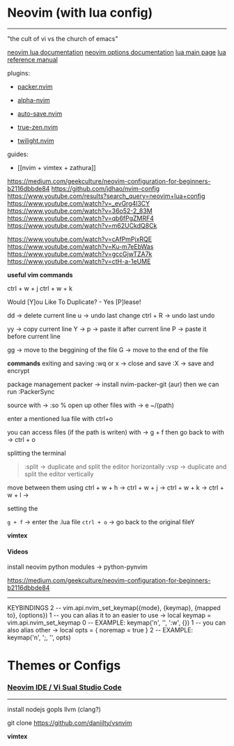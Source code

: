 # Neovim (with lua config)
---
"the cult of vi vs the church of emacs"

[neovim lua documentation](https://neovim.io/doc/user/lua.html)
[neovim options documentation](https://neovim.io/doc/user/options.html)
[lua main page](https://www.lua.org/home.html)
[lua reference manual](https://www.lua.org/manual/5.4/)

plugins:
- [packer.nvim](https://github.com/wbthomason/packer.nvim)
- [alpha-nvim](https://github.com/goolord/alpha-nvim)
- [auto-save.nvim](https://github.com/Pocco81/auto-save.nvim)
- [true-zen.nvim](https://github.com/Pocco81/true-zen.nvim)

- [twilight.nvim](https://github.com/folke/twilight.nvim)

guides:
- [[nvim + vimtex + zathura]]


https://medium.com/geekculture/neovim-configuration-for-beginners-b2116dbbde84
https://github.com/jdhao/nvim-config
https://www.youtube.com/results?search_query=neovim+lua+config
https://www.youtube.com/watch?v=_evGrg4l3CY
https://www.youtube.com/watch?v=36o52-2_83M
https://www.youtube.com/watch?v=qb6fPgZMRF4
https://www.youtube.com/watch?v=m62UCkdQ8Ck

https://www.youtube.com/watch?v=cAfPmPjxRQE
https://www.youtube.com/watch?v=Ku-m7eEbWas
https://www.youtube.com/watch?v=gccGjwTZA7k
https://www.youtube.com/watch?v=ctH-a-1eUME



**useful vim commands**[]()

ctrl + w + j
ctrl + w + k

Would [Y]ou Like To Duplicate? - Yes [P]lease!

dd -> delete current line
u -> undo last change
ctrl + R -> undo last undo

yy -> copy current line
Y ->
p -> paste it after current line
P -> paste it before current line


gg -> move to the beggining of the file
G -> move to the end of the file

**commands**
exiting and saving
:wq or x -> close and save
:X -> save and encrypt


package management
packer -> install nvim-packer-git (aur)
then we can run :PackerSync

source with -> :so %
open up other files with -> e ~/(path)

enter a mentioned lua file with ctrl+o

you can access files (if the path is writen) with -> g + f
then go back to with -> ctrl + o

splitting the terminal
> :split -> duplicate and split the editor horizontally
> :vsp -> duplicate and split the editor vertically

move between them using
ctrl + w + h ->
ctrl + w + j ->
ctrl + w + k ->
ctrl + w + l ->


setting the

`g + f` -> enter the .lua file
`ctrl + o` -> go back to the original fileY



**vimtex**

#### Videos



install neovim
python modules -> python-pynvim

https://medium.com/geekculture/neovim-configuration-for-beginners-b2116dbbde84

---


 KEYBINDINGS
  2 -- vim.api.nvim_set_keymap({mode}, {keymap}, {mapped to}, {options})
  1 -- you can alias it to an easier to use -> local keymap = vim.api.nvim_set_keymap
  0 -- EXAMPLE: keymap('n', '<c-s>', ':w<CR>', {})
  1 -- you can also alias other -> local opts = { noremap = true }
  2 -- EXAMPLE: keymap('n', '<c-j>;, '<c-w>', opts)


# Themes or Configs

### [Neovim IDE / Vi Sual Studio Code](https://github.com/daniilty/vsnvim)

---
install nodejs gopls llvm (clang?)

git clone https://github.com/daniilty/vsnvim


**vimtex**

